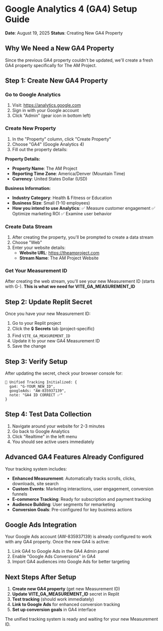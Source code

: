 # Google Analytics 4 (GA4) Setup Guide
**Date**: August 19, 2025
**Status**: Creating New GA4 Property

## Why We Need a New GA4 Property
Since the previous GA4 property couldn't be updated, we'll create a fresh GA4 property specifically for The AM Project.

## Step 1: Create New GA4 Property

### Go to Google Analytics
1. Visit: https://analytics.google.com
2. Sign in with your Google account
3. Click "Admin" (gear icon in bottom left)

### Create New Property
1. In the "Property" column, click "Create Property"
2. Choose "GA4" (Google Analytics 4)
3. Fill out the property details:

**Property Details:**
- **Property Name**: The AM Project
- **Reporting Time Zone**: America/Denver (Mountain Time)
- **Currency**: United States Dollar (USD)

**Business Information:**
- **Industry Category**: Health & Fitness or Education
- **Business Size**: Small (1-10 employees)
- **How you intend to use Analytics**: 
  ✅ Measure customer engagement
  ✅ Optimize marketing ROI
  ✅ Examine user behavior

### Create Data Stream
1. After creating the property, you'll be prompted to create a data stream
2. Choose "Web"
3. Enter your website details:
   - **Website URL**: https://theamproject.com
   - **Stream Name**: The AM Project Website

### Get Your Measurement ID
After creating the web stream, you'll see your new Measurement ID (starts with G-).
**This is what we need for VITE_GA_MEASUREMENT_ID**

## Step 2: Update Replit Secret

Once you have your new Measurement ID:
1. Go to your Replit project
2. Click the 🔒 **Secrets** tab (project-specific)
3. Find `VITE_GA_MEASUREMENT_ID`
4. Update it to your new GA4 Measurement ID
5. Save the change

## Step 3: Verify Setup

After updating the secret, check your browser console for:
```
🎯 Unified Tracking Initialized: {
  ga4: "G-YOUR_NEW_ID",
  googleAds: "AW-835937139",
  note: "GA4 ID CORRECT ✅"
}
```

## Step 4: Test Data Collection

1. Navigate around your website for 2-3 minutes
2. Go back to Google Analytics
3. Click "Realtime" in the left menu
4. You should see active users immediately

## Advanced GA4 Features Already Configured

Your tracking system includes:
- **Enhanced Measurement**: Automatically tracks scrolls, clicks, downloads, site search
- **Custom Events**: Marketing interactions, user engagement, conversion funnels
- **E-commerce Tracking**: Ready for subscription and payment tracking
- **Audience Building**: User segments for remarketing
- **Conversion Goals**: Pre-configured for key business actions

## Google Ads Integration

Your Google Ads account (AW-835937139) is already configured to work with any GA4 property. Once the new GA4 is active:
1. Link GA4 to Google Ads in the GA4 Admin panel
2. Enable "Google Ads Conversions" in GA4
3. Import GA4 audiences into Google Ads for better targeting

## Next Steps After Setup

1. **Create new GA4 property** (get new Measurement ID)
2. **Update VITE_GA_MEASUREMENT_ID** secret in Replit
3. **Test tracking** (should work immediately)
4. **Link to Google Ads** for enhanced conversion tracking
5. **Set up conversion goals** in GA4 interface

The unified tracking system is ready and waiting for your new Measurement ID.